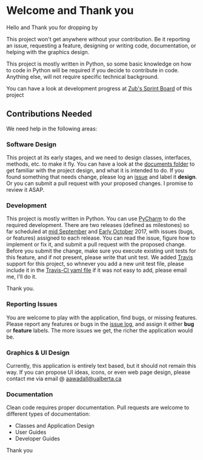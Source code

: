 # Welcome and Thank you
Hello and Thank you for dropping by

This project won't get anywhere without your contribution.
Be it reporting an issue, requesting a feature, designing or writing code, documentation, or helping with the graphics design.

This project is mostly written in Python, so some basic knowledge on how to code in Python will be required if you decide to contribute in code.
Anything else, will not require specific technical background.

You can have a look at development progress at [Zub's Sprint Board](https://zube.io/aawadall/pyprojman/w/first-releases/sprintboard?where%5Bsprint_id%5D=18371) of this project 

## Contributions Needed
We need help in the following areas:

### Software Design
This project at its early stages, and we need to design classes, interfaces, methods, etc. to make it fly. You can have a look at the [documents folder][1] to get familiar with the project design, and what it is intended to do.
If you found something that needs change, please log an [issue][2] and label it **design**. Or you can submit a pull request with your proposed changes. I promise to review it ASAP.

### Development
This project is mostly written in Python. You can use [PyCharm][5] to do the required development.
There are two releases (defined as milestones) so far scheduled at [mid September][3] and [Early October][4] 2017, with issues (bugs, or features) assigned to each release. You can read the issue, figure how to implement or fix it, and submit a pull request with the proposed change.
Before you submit the change, make sure you execute existing unit tests for this feature, and if not present, please write that unit test. 
We added [Travis](https://travis-ci.org/aawadall/PyProjMan) support for this project, so whnever you add a new unit test file, please include it in the [Travis-CI yaml file](https://github.com/aawadall/PyProjMan/blob/master/.travis.yml) if it was not easy to add, please email me, I'll do it.

Thank you.

### Reporting Issues
You are welcome to play with the application, find bugs, or missing features. Please report any features or bugs in the [issue log][2], and assign it either **bug** or **feature** labels. The more issues we get, the richer the application would be.

### Graphics & UI Design
Currently, this application is entirely text based, but it should not remain this way. If you can propose UI ideas, icons, or even web page design, please contact me via email @ aawadall@ualberta.ca

### Documentation
Clean code requires proper documentation. Pull requests are welcome to different types of documentation:

* Classes and Application Design
* User Guides
* Developer Guides

Thank you 

[1]: https://github.com/aawadall/PyProjMan/tree/master/docs
[2]: https://github.com/aawadall/PyProjMan/issues
[3]: https://github.com/aawadall/PyProjMan/milestone/1
[4]: https://github.com/aawadall/PyProjMan/milestone/2
[5]: https://www.jetbrains.com/pycharm/download/

